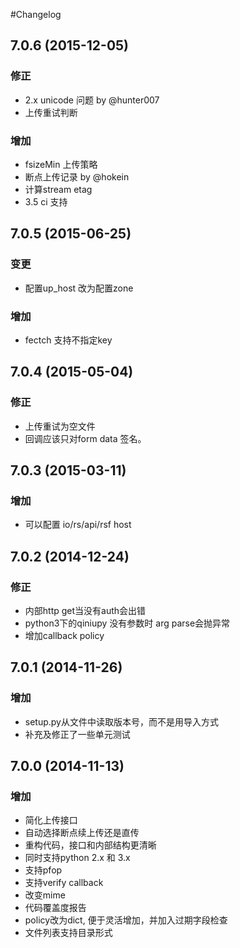 #Changelog

## 7.0.6 (2015-12-05)
### 修正
* 2.x unicode 问题 by @hunter007
* 上传重试判断

### 增加
* fsizeMin 上传策略
* 断点上传记录 by @hokein
* 计算stream etag
* 3.5 ci 支持

## 7.0.5 (2015-06-25)
### 变更
* 配置up_host 改为配置zone

### 增加
* fectch 支持不指定key

## 7.0.4 (2015-05-04)
### 修正
* 上传重试为空文件
* 回调应该只对form data 签名。

## 7.0.3 (2015-03-11)
### 增加
* 可以配置 io/rs/api/rsf host

## 7.0.2 (2014-12-24)
### 修正
* 内部http get当没有auth会出错
* python3下的qiniupy 没有参数时 arg parse会抛异常
* 增加callback policy

## 7.0.1 (2014-11-26)
### 增加
* setup.py从文件中读取版本号，而不是用导入方式
* 补充及修正了一些单元测试

## 7.0.0 (2014-11-13)

### 增加
* 简化上传接口
* 自动选择断点续上传还是直传
* 重构代码，接口和内部结构更清晰
* 同时支持python 2.x 和 3.x
* 支持pfop
* 支持verify callback
* 改变mime
* 代码覆盖度报告
* policy改为dict, 便于灵活增加，并加入过期字段检查
* 文件列表支持目录形式
